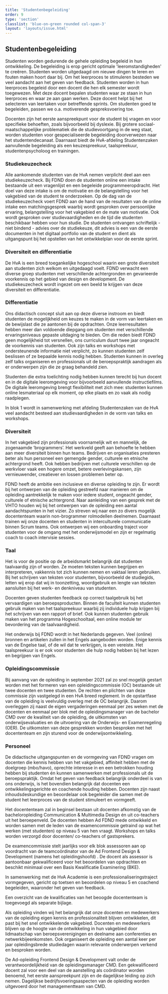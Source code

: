 ```yaml
---
title: 'Studentenbegeleiding'
order: 9
type: 'section'
classlist: 'blue-on-green rounded col-span-3'
layout: 'layouts/issue.html'
---
```


## Studenten­begeleiding

Studenten worden gedurende de gehele opleiding begeleid in hun ontwikkeling. De begeleiding is erop gericht optimale 'leeromstandigheden' te creëren. Studenten worden uitgedaagd om nieuwe dingen te leren en fouten maken hoort daar bij. Om het leerproces te stimuleren besteden we veel aandacht aan het geven van feedback. Studenten worden in hun leerproces begeleid door een docent die hen elk semester wordt toegewezen. Met deze docent bepalen studenten waar ze staan in hun leerproces en waar ze aan gaan werken. Deze docent helpt bij het selecteren van leertaken voor betreffende sprints. Om studenten goed te begeleiden, passen we o.a. motiverende gespreksvoering toe.

Docenten zijn het eerste aanspreekpunt voor de student bij vragen en voor specifieke behoeften, zoals bijvoorbeeld bij dyslexie. Bij grotere sociaal-maatschappelijke problematiek die de studievoortgang in de weg staat, worden studenten voor gespecialiseerde begeleiding doorverwezen naar het studentendecanaat. Daarnaast biedt de HvA-afdeling Studentenzaken aanvullende begeleiding als een keuzespreekuur, taalspreekuur, studentenpsycholoog en trainingen.

### Studiekeuzecheck

Alle aankomende studenten van de HvA nemen verplicht deel aan een studiekeuzecheck. Bij FDND doen de studenten online een intake bestaande uit een vragenlijst en een begeleide programmeeropdracht. Het doel van deze intake is om de motivatie en de belangstelling voor het vakgebied van de student te onderzoeken. Op de dag van de studiekeuzecheck voert FDND aan de hand van de resultaten van de online intake een matchingsgesprek waarbij wordt gesproken over persoonlijke ervaring, belangstelling voor het vakgebied en de mate van motivatie. Ook wordt gesproken over studievaardigheden en de tijd die studenten beschikbaar hebben voor hun studie. De studenten ontvangen schriftelijk - niet bindend - advies over de studiekeuze, dit advies is een van de eerste documenten in het digitaal portfolio van de student en dient als uitgangspunt bij het opstellen van het ontwikkelplan voor de eerste sprint.

### Diversiteit en differentiatie

De HvA is een breed toegankelijke hogeschool waarin een grote diversiteit aan studenten zich welkom en uitgedaagd voelt. FDND verwacht een diverse groep studenten met verschillende achtergronden en gevarieerde voorkennis op het gebied van design en development. De studiekeuzecheck wordt ingezet om een beeld te krijgen van deze diversiteit en differentiatie.

### Differentiatie

Ons didactisch concept sluit aan op deze diverse instroom en biedt studenten de mogelijkheid om keuzes te maken in de vorm van leertaken en de bewijslast die ze aantonen bij de opdrachten. Onze leerresultaten hebben meer dan voldoende diepgang om studenten met verschillende ervaringsniveaus gepaste uitdaging te bieden. Om die reden biedt FDND geen mogelijkheid tot versnellen, ons curriculum duurt twee jaar ongeacht de voorkennis van studenten. Ook zijn talks en workshops met ondersteunende informatie niet verplicht, zo kunnen studenten zelf beslissen of ze bepaalde kennis nodig hebben. Studenten kunnen in overleg zelf talks organiseren en professionals uit de beroepspraktijk aandragen als er onderwerpen zijn die ze graag behandeld zien.

Studenten die extra toelichting nodig hebben kunnen terecht bij hun docent en in de digitale leeromgeving voor bijvoorbeeld aanvullende instructiefilms. De digitale leeromgeving brengt flexibiliteit met zich mee: studenten kunnen online lesmateriaal op elk moment, op elke plaats en zo vaak als nodig raadplegen.

In blok 1 wordt in samenwerking met afdeling Studentenzaken van de HvA veel aandacht besteed aan studievaardigheden in de vorm van talks en workshops.

### Diversiteit

In het vakgebied zijn professionals voornamelijk wit en mannelijk, de zogenaamde ‘brogrammers’. Het werkveld geeft aan behoefte te hebben aan meer diversiteit binnen hun teams. Bedrijven en organisaties presteren beter als hun personeel een gemengde gender, culturele en etnische achtergrond heeft. Ook hebben bedrijven met culturele verschillen op de werkvloer vaak een hogere omzet, betere overlevingskansen, zijn vernieuwender, creatiever en lossen problemen beter op.

FDND heeft de ambitie een inclusieve en diverse opleiding te zijn. Er wordt bij het ontwerpen van de opleiding gestreefd naar manieren om de opleiding aantrekkelijk te maken voor iedere student, ongeacht gender, culturele of etnische achtergrond. Naar aanleiding van een gesprek met de VHTO houden wij bij het ontwerpen van de opleiding een aantal aandachtspunten in het vizier. Zo streven wij naar een zo divers mogelijk docententeam waarin non-brogrammer rolmodellen deelnemen. Daarnaast trainen wij onze docenten en studenten in interculturele communicatie binnen Scrum teams. Ook ontwerpen wij een onboarding traject voor studenten voor de omgang met het onderwijsmodel en zijn er regelmatig coach to coach intervisie sessies.

### Taal

Het is voor de positie op de arbeidsmarkt belangrijk dat studenten taalvaardig zijn of worden. Ze moeten teksten kunnen begrijpen en interpreteren, vakkennis tot zich kunnen nemen en vaktaal leren gebruiken. Bij het schrijven van teksten voor studenten, bijvoorbeeld de studiegids, letten wij erop dat wij in toonzetting, woordgebruik en lengte van teksten aansluiten bij het werk- en denkniveau van studenten.

Docenten geven studenten feedback op correct taalgebruik bij het vervaardigen van beroepsproducten. Binnen de faculteit kunnen studenten gebruik maken van het taalspreekuur waarbij zij individuele hulp krijgen bij het schrijven van een rapport of brief. Ook kunnen studenten gebruik maken van het programma Hogeschooltaal, een online module ter bevordering van de taalvaardigheid.

Het onderwijs bij FDND wordt in het Nederlands gegeven. Veel (online) bronnen en artikelen zullen in het Engels aangeboden worden. Enige kennis van de Engelse taal, of de wil dat te verkrijgen, is een vereiste. Het taalspreekuur is er ook voor studenten die hulp nodig hebben bij het lezen en begrijpen van Engels.

### Opleidingscommissie

Bij aanvang van de opleiding in september 2021 zal zo snel mogelijk gestart worden met het formeren van een opleidingscommissie (OC) bestaande uit twee docenten en twee studenten. De rechten en plichten van deze commissie zijn vastgelegd in een HvA breed reglement. In de opstartfase van de opleiding is veelvuldig overleg met de OC belangrijk. Daarom overleggen zij naast de eigen vergaderingen eenmaal per zes weken met de docenten en eenmaal per blok met de opleidingsmanager van de bachelor CMD over de kwaliteit van de opleiding, de uitkomsten van onderwijsevaluaties en de uitvoering van de Onderwijs- en Examenregeling (OER). De uitkomsten van deze gesprekken worden besproken met het docententeam en zijn sturend voor de onderwijsontwikkeling.

### Personeel

De didactische uitgangspunten en de vormgeving van FDND vragen om docenten die kennis hebben van het vakgebied, affiniteit hebben met de doelgroep (mbo/havo), oprechte interesse in en een betrokken houding hebben bij studenten én kunnen samenwerken met professionals uit de beroepspraktijk. Omdat het geven van feedback belangrijk onderdeel is van ons onderwijs, is het bovendien belangrijk dat docenten een ontwikkelingsgerichte en coachende houding hebben. Docenten zijn naast inhoudsdeskundige en beoordelaar ook begeleider die samen met de student het leerproces van de student stimuleert en vormgeeft.

Het docententeam zal in beginsel bestaan uit docenten afkomstig van de bacheloropleiding Communication & Multimedia Design én uit co-teachers uit het beroepenveld. De docenten hebben Ad FDND mede ontwikkeld en worden samen met de leden van de examencommissie getraind op wat het werken (met studenten) op niveau 5 van hen vraagt. Workshops en talks worden verzorgd door docenten/ co-teachers of gastsprekers.

De examencommissie stelt jaarlijks voor elk blok assessoren aan op voordracht van de teamcoördinator van de Ad Frontend Design & Development (namens het opleidingshoofd) . De docent als assessor is aantoonbaar gekwalificeerd voor het beoordelen van opdrachten en beschikt minimaal over een Basis Kwalificatie Examinering (BKE).

In samenwerking met de HvA Academie is een professionaliseringstraject vormgegeven, gericht op toetsen en beoordelen op niveau 5 en coachend begeleiden, waaronder het geven van feedback.

Een overzicht van de kwalificaties van het beoogde docententeam is toegevoegd als separate bijlage.

Als opleiding vinden wij het belangrijk dat onze docenten en medewerkers van de opleiding eigen kennis en professionaliteit blijven ontwikkelen, dit past bij het snel ontwikkelende vakgebied. Docenten en medewerkers blijven op de hoogte van de ontwikkeling in hun vakgebied door lidmaatschap van beroepsverenigingen en deelname aan conferenties en netwerkbijeenkomsten. Ook organiseert de opleiding een aantal keer per jaar opleidingsbrede studiedagen waarin relevante onderwerpen verkend en besproken worden.

De Ad-opleiding Frontend Design & Development valt onder de verantwoordelijkheid van de opleidingsmanager CMD. Een gekwalificeerd docent zal voor een deel van de aanstelling als coördinator worden benoemd, het eerste aanspreekpunt zijn en de dagelijkse leiding op zich nemen. Dagelijkse bedrijfsvoeringsaspecten van de opleiding worden uitgevoerd door het managementteam van CMD.
